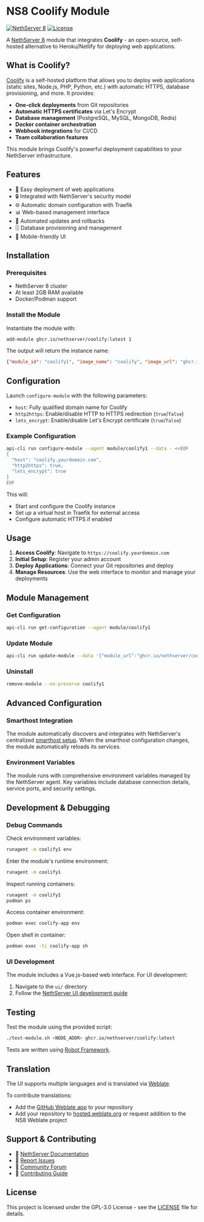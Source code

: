 # NS8 Coolify Module

[![NethServer 8](https://img.shields.io/badge/NethServer-8-blue)](https://github.com/NethServer/ns8-core)
[![License](https://img.shields.io/badge/License-GPL--3.0-green)](LICENSE)

A [NethServer 8](https://github.com/NethServer/ns8-core) module that integrates **Coolify** - an open-source, self-hosted alternative to Heroku/Netlify for deploying web applications.

## What is Coolify?

[Coolify](https://coolify.io) is a self-hosted platform that allows you to deploy web applications (static sites, Node.js, PHP, Python, etc.) with automatic HTTPS, database provisioning, and more. It provides:

- **One-click deployments** from Git repositories
- **Automatic HTTPS certificates** via Let's Encrypt
- **Database management** (PostgreSQL, MySQL, MongoDB, Redis)
- **Docker container orchestration**
- **Webhook integrations** for CI/CD
- **Team collaboration features**

This module brings Coolify's powerful deployment capabilities to your NethServer infrastructure.

## Features

- 🚀 Easy deployment of web applications
- 🔒 Integrated with NethServer's security model
- 🌐 Automatic domain configuration with Traefik
- 📊 Web-based management interface
- 🔄 Automated updates and rollbacks
- 🗄️ Database provisioning and management
- 📱 Mobile-friendly UI

## Installation

### Prerequisites

- NethServer 8 cluster
- At least 2GB RAM available
- Docker/Podman support

### Install the Module

Instantiate the module with:

```bash
add-module ghcr.io/nethserver/coolify:latest 1
```

The output will return the instance name:

```json
{"module_id": "coolify1", "image_name": "coolify", "image_url": "ghcr.io/nethserver/coolify:latest"}
```

## Configuration

Launch `configure-module` with the following parameters:

- `host`: Fully qualified domain name for Coolify
- `http2https`: Enable/disable HTTP to HTTPS redirection (`true`/`false`)
- `lets_encrypt`: Enable/disable Let's Encrypt certificate (`true`/`false`)

### Example Configuration

```bash
api-cli run configure-module --agent module/coolify1 --data - <<EOF
{
  "host": "coolify.yourdomain.com",
  "http2https": true,
  "lets_encrypt": true
}
EOF
```

This will:
- Start and configure the Coolify instance
- Set up a virtual host in Traefik for external access
- Configure automatic HTTPS if enabled

## Usage

1. **Access Coolify**: Navigate to `https://coolify.yourdomain.com`
2. **Initial Setup**: Register your admin account
3. **Deploy Applications**: Connect your Git repositories and deploy
4. **Manage Resources**: Use the web interface to monitor and manage your deployments

## Module Management

### Get Configuration

```bash
api-cli run get-configuration --agent module/coolify1
```

### Update Module

```bash
api-cli run update-module --data '{"module_url":"ghcr.io/nethserver/coolify:latest","instances":["coolify1"],"force":true}'
```

### Uninstall

```bash
remove-module --no-preserve coolify1
```

## Advanced Configuration

### Smarthost Integration

The module automatically discovers and integrates with NethServer's centralized [smarthost setup](https://nethserver.github.io/ns8-core/core/smarthost/). When the smarthost configuration changes, the module automatically reloads its services.

### Environment Variables

The module runs with comprehensive environment variables managed by the NethServer agent. Key variables include database connection details, service ports, and security settings.

## Development & Debugging

### Debug Commands

Check environment variables:
```bash
runagent -m coolify1 env
```

Enter the module's runtime environment:
```bash
runagent -m coolify1
```

Inspect running containers:
```bash
runagent -m coolify1
podman ps
```

Access container environment:
```bash
podman exec coolify-app env
```

Open shell in container:
```bash
podman exec -ti coolify-app sh
```

### UI Development

The module includes a Vue.js-based web interface. For UI development:

1. Navigate to the `ui/` directory
2. Follow the [NethServer UI development guide](https://nethserver.github.io/ns8-core/ui/modules/#module-ui-development)

## Testing

Test the module using the provided script:

```bash
./test-module.sh <NODE_ADDR> ghcr.io/nethserver/coolify:latest
```

Tests are written using [Robot Framework](https://robotframework.org/).

## Translation

The UI supports multiple languages and is translated via [Weblate](https://hosted.weblate.org/projects/ns8/).

To contribute translations:
- Add the [GitHub Weblate app](https://docs.weblate.org/en/latest/admin/continuous.html#github-setup) to your repository
- Add your repository to [hosted.weblate.org](https://hosted.weblate.org) or request addition to the NS8 Weblate project

## Support & Contributing

- 📖 [NethServer Documentation](https://nethserver.github.io/ns8-core/)
- 🐛 [Report Issues](https://github.com/NethServer/ns8-coolify/issues)
- 💬 [Community Forum](https://community.nethserver.org/)
- 🤝 [Contributing Guide](CONTRIBUTING.md)

## License

This project is licensed under the GPL-3.0 License - see the [LICENSE](LICENSE) file for details.

